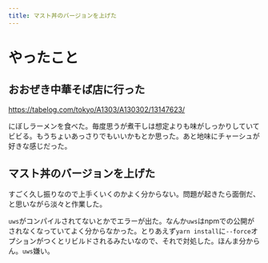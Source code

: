 ```yaml
---
title: マスト丼のバージョンを上げた
---
```


# やったこと

## おおぜき中華そば店に行った

https://tabelog.com/tokyo/A1303/A130302/13147623/

にぼしラーメンを食べた。毎度思うが煮干しは想定よりも味がしっかりしていてビビる。もうちょいあっさりでもいいかもとか思った。あと地味にチャーシュが好きな感じだった。

## マスト丼のバージョンを上げた

すごく久し振りなので上手くいくのかよく分からない。問題が起きたら面倒だ、と思いながら淡々と作業した。

`uws`がコンパイルされてないとかでエラーが出た。なんか`uws`はnpmでの公開がされなくなっていてよく分からなかった。とりあえず`yarn install`に`--force`オプションがつくとリビルドされるみたいなので、それで対処した。ほんま分からん。`uws`嫌い。
